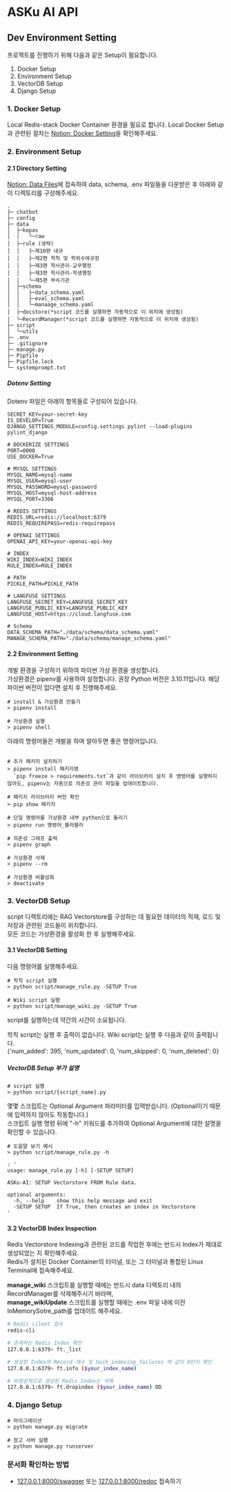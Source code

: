 # ASKu AI API

## Dev Environment Setting
프로젝트를 진행하기 위해 다음과 같은 Setup이 필요합니다.
1. Docker Setup
2. Environment Setup
3. VectorDB Setup
4. Django Setup

### 1. Docker Setup
Local Redis-stack Docker Container 환경을 필요로 합니다.
Local Docker Setup과 관련된 절차는 [Notion: Docker Setting](https://www.notion.so/034179/Docker-Setting-9a9b108fa0944d5c9553bfdc0974e035)을 확인해주세요.

### 2. Environment Setup
#### 2.1 Directory Setting
[Notion: Data Files](https://www.notion.so/034179/ASKu-AI-API-992c992ed43249a6afd91852dfad7d7c)에 접속하여 data, schema, .env 파일들을 다운받은 후 아래와 같이 디렉토리를 구성해주세요.

```Plain text
.
├─ chatbot
├─ config
├─ data
│  ├─kopas
│  │   └─raw
│  ├─rule (생략)
│  │   ├─제10편 내규
│  │   ├─제2편 학칙 및 학위수여규정
│  │   ├─제3편 학사관리-교무행정
│  │   ├─제3편 학사관리-학생행정
│  │   └─제5편 부속기관
│  ├─schema
│  │   ├─data_schema.yaml
│  │   ├─eval_schema.yaml
│  │   └─manaage_schema.yaml
│  ├─docstore(*script 코드를 실행하면 자동적으로 이 위치에 생성됨)
│  └─RecordManager(*script 코드를 실행하면 자동적으로 이 위치에 생성됨)
├─ script
│  └─utils
├─ .env
├─ .gitignore
├─ manage.py
├─ Pipfile
├─ Pipfile.lock
└─ systemprompt.txt
```

##### Dotenv Setting
Dotenv 파일은 아래의 항목들로 구성되어 있습니다.
```
SECRET_KEY=your-secret-key
IS_DEVELOP=True
DJANGO_SETTINGS_MODULE=config.settings pylint --load-plugins pylint_django

# DOCKERIZE SETTINGS
PORT=0000
USE_DOCKER=True

# MYSQL SETTINGS
MYSQL_NAME=mysql-name
MYSQL_USER=mysql-user
MYSQL_PASSWORD=mysql-password
MYSQL_HOST=mysql-host-address
MYSQL_PORT=3306

# REDIS SETTINGS
REDIS_URL=redis://localhost:6379
REDIS_REQUIREPASS=redis-requirepass

# OPENAI SETTINGS
OPENAI_API_KEY=your-openai-api-key

# INDEX
WIKI_INDEX=WIKI_INDEX
RULE_INDEX=RULE_INDEX

# PATH
PICKLE_PATH=PICKLE_PATH

# LANGFUSE SETTINGS
LANGFUSE_SECRET_KEY=LANGFUSE_SECRET_KEY
LANGFUSE_PUBLIC_KEY=LANGFUSE_PUBLIC_KEY
LANGFUSE_HOST=https://cloud.langfuse.com

# Schema
DATA_SCHEMA_PATH="./data/schema/data_schema.yaml"
MANAGE_SCHEMA_PATH="./data/schema/manage_schema.yaml"
```

#### 2.2 Environment Setting
개발 환경을 구성하기 위하여 파이썬 가상 환경을 생성합니다. \
가상환경은 pipenv를 사용하여 설정합니다.
권장 Python 버전은 3.10.11입니다. 해당 파이썬 버전이 없다면 설치 후 진행해주세요.

```shell
# install & 가상환경 만들기
> pipenv install

# 가상환경 실행
> pipenv shell
```

아래의 명령어들은 개발을 하며 알아두면 좋은 명령어입니다.
```shell

# 추가 패키지 설치하기
> pipenv install 패키지명
  `pip freeze > requirements.txt`과 같이 라이브러리 설치 후 명령어를 실행하지 않아도, pipenv는 자동으로 의존성 관리 파일을 업데이트합니다.

# 패키지 라이브러리 버전 확인
> pip show 패키지

# 단일 명령어를 가상환경 내부 python으로 돌리기
> pipenv run 명령어_블라블라

# 의존성 그래프 출력
> pipenv graph

# 가상환경 삭제
> pipenv --rm

# 가상환경 비활성화
> deactivate
```


### 3. VectorDB Setup
script 디렉토리에는 RAG Vectorstore를 구성하는 데 필요한 데이터의 적재, 로드 및 저장과 관련된 코드들이 위치합니다. \
모든 코드는 가상환경을 활성화 한 후 실행해주세요.

#### 3.1 VectorDB Setting
다음 명령어를 실행해주세요.
```shell
# 학칙 script 실행
> python script/manage_rule.py -SETUP True

# Wiki script 실행
> python script/manage_wiki.py -SETUP True

```
script를 실행하는데 약간의 시간이 소요됩니다.

학칙 script는 실행 후 출력이 없습니다.
Wiki script는 실행 후 다음과 같이 출력됩니다. \
{'num_added': 395, 'num_updated': 0, 'num_skipped': 0, 'num_deleted': 0}


##### VectorDB Setup 부가 설명
```shell
# script 실행
> python script/{script_name}.py

```

몇몇 스크립트는 Optional Argument 파라미터를 입력받습니다. (Optional이기 때문에 입력하지 않아도 작동합니다.) \
스크립트 실행 명령 뒤에 "-h" 키워드를 추가하여 Optional Argument에 대한 설명을 확인할 수 있습니다.
```shell
# 도움말 보기 예시
> python script/manage_rule.py -h

: '
usage: manage_rule.py [-h] [-SETUP SETUP]

ASKu-AI: SETUP Vectorstore FROM Rule data.

optional arguments:
  -h, --help    show this help message and exit
  -SETUP SETUP  If True, then creates an index in Vectorstore
'
```

#### 3.2 VectorDB Index Inspection
Redis Vectorstore Indexing과 관련된 코드를 작업한 후에는 반드시 Index가 제대로 생성되었는 지 확인해주세요. \
Redis가 설치된 Docker Container의 터미널, 또는 그 터미널과 통합된 Linux Terminal에 접속해주세요.

**manage_wiki** 스크립트를 실행할 때에는 반드시 data 디렉토리 내의 RecordManager를 삭제해주시기 바라며, \
**manage_wikiUpdate** 스크립트를 실행할 때에는 .env 파일 내에 이전 InMemorySotre_path를 업데이트 해주세요.
```bash
# Redis cilent 접속
redis-cli

# 존재하는 Redis Index 확인
127.0.0.1:6379> ft._list

# 생성한 Index의 Record 개수 및 hash_indexing_failures 의 값이 0인지 확인
127.0.0.1:6379> ft.info ($your_index_name)

# 비정상적으로 생성된 Redis Index는 삭제
127.0.0.1:6379> ft.dropindex ($your_index_name) DD
```


### 4. Django Setup

```장고_서버_실행
# 마이그레이션
> python manage.py migrate

# 장고 서버 실행
> python manage.py runserver

```

### 문서화 확인하는 방법

- [127.0.0.1:8000/swagger](127.0.0.1:8000/swagger) 또는 [127.0.0.1:8000/redoc](127.0.0.1:8000/redoc) 접속하기


